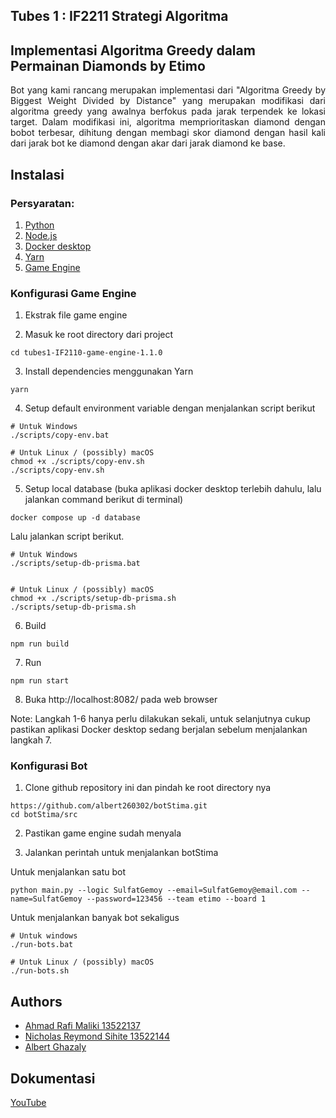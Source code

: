 
## Tubes 1 : IF2211 Strategi Algoritma
## Implementasi Algoritma Greedy dalam Permainan Diamonds by Etimo

<p style="text-align: justify;">
Bot yang kami rancang merupakan implementasi dari "Algoritma Greedy by Biggest Weight Divided by Distance" yang merupakan modifikasi dari algoritma greedy yang awalnya berfokus pada jarak terpendek ke lokasi target. Dalam modifikasi ini, algoritma memprioritaskan diamond dengan bobot terbesar, dihitung dengan membagi skor diamond dengan hasil kali dari jarak bot ke diamond dengan akar dari jarak diamond ke base.
</p>


## Instalasi

### Persyaratan:

1. [Python](https://www.python.org/)
2. [Node.js](https://nodejs.org/en) 
3. [Docker desktop](https://www.docker.com/products/docker-desktop/)
4. [Yarn](https://classic.yarnpkg.com/lang/en/docs/install/#windows-stable)
5. [Game Engine](https://github.com/haziqam/tubes1-IF2211-game-engine/releases/tag/v1.1.0)

### Konfigurasi Game Engine

1. Ekstrak file game engine

2. Masuk ke root directory dari project 
```bash.
cd tubes1-IF2110-game-engine-1.1.0
```

3. Install dependencies menggunakan Yarn
```bash.
yarn
```

4. Setup default environment variable dengan menjalankan script berikut


```bash.
# Untuk Windows
./scripts/copy-env.bat

# Untuk Linux / (possibly) macOS
chmod +x ./scripts/copy-env.sh
./scripts/copy-env.sh
```

5. Setup local database (buka aplikasi docker desktop terlebih dahulu, lalu jalankan command berikut di terminal)

```bash.
docker compose up -d database
```

Lalu jalankan script berikut. 
```bash.
# Untuk Windows
./scripts/setup-db-prisma.bat


# Untuk Linux / (possibly) macOS
chmod +x ./scripts/setup-db-prisma.sh
./scripts/setup-db-prisma.sh
```

6. Build
```bash.
npm run build
```

7. Run
```bash.
npm run start
```

8. Buka http://localhost:8082/ pada web browser

Note: Langkah 1-6 hanya perlu dilakukan sekali, untuk selanjutnya cukup pastikan aplikasi Docker desktop sedang berjalan sebelum menjalankan langkah 7.

### Konfigurasi Bot

1. Clone github repository ini dan pindah ke root directory nya
```bash.
https://github.com/albert260302/botStima.git
cd botStima/src
```

2. Pastikan game engine sudah menyala

3. Jalankan perintah untuk menjalankan botStima

Untuk menjalankan satu bot
```bash.
python main.py --logic SulfatGemoy --email=SulfatGemoy@email.com --name=SulfatGemoy --password=123456 --team etimo --board 1
```

Untuk menjalankan banyak bot sekaligus
```bash.
# Untuk windows
./run-bots.bat

# Untuk Linux / (possibly) macOS
./run-bots.sh
```

## Authors

- [Ahmad Rafi Maliki 13522137](https://github.com/rafimaliki)
- [Nicholas Reymond Sihite 13522144](https://github.com/nicholasrs05)
- [Albert Ghazaly](https://github.com/albert260302)

## Dokumentasi

[YouTube](https://www.youtube.com/watch?v=0eQ4hU2y7yk&feature=youtu.be)

